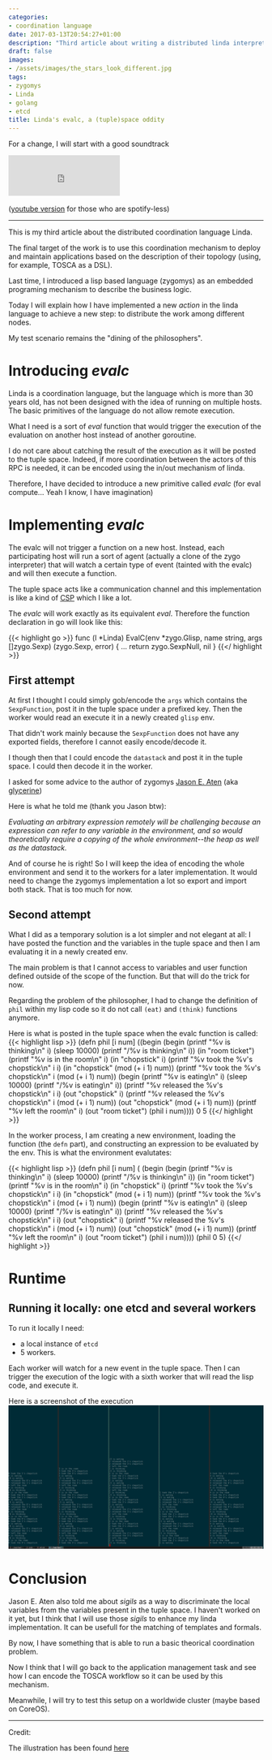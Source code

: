 ```yaml
---
categories:
- coordination language
date: 2017-03-13T20:54:27+01:00
description: "Third article about writing a distributed linda interpreter"
draft: false
images:
- /assets/images/the_stars_look_different.jpg
tags:
- zygomys
- Linda
- golang
- etcd
title: Linda's evalc, a (tuple)space oddity
---
```


For a change, I will start with a good soundtrack

<iframe src="https://embed.spotify.com/?uri=spotify:track:72Z17vmmeQKAg8bptWvpVG&theme=white" width="220" height="80" frameborder="0" allowtransparency="true"></iframe>

([youtube version](https://www.youtube.com/watch?v=iYYRH4apXDo) for those who are spotify-less)

----
This is my third article about the distributed coordination language Linda.

The final target of the work is to use this coordination mechanism to deploy and maintain applications based on the description of their topology (using, for example, TOSCA as a DSL).

Last time, I introduced a lisp based language (zygomys) as an embedded programing mechanism to describe the business logic.

Today I will explain how I have implemented a new _action_ in the linda language to achieve a new step: to distribute the work among different nodes.

My test scenario remains the "dining of the philosophers".

# Introducing _evalc_

Linda is a coordination language, but the language which is more than 30 years old, has not been designed with the idea of running on multiple hosts.
The basic primitives of the language do not allow remote execution.

What I need is a sort of _eval_ function that would trigger the execution of the evaluation on another host instead of another goroutine.

I do not care about catching the result of the execution as it will be posted to the tuple space.
Indeed, if more coordination between the actors of this RPC is needed, it can be encoded using the in/out mechanism of linda.

Therefore, I have decided to introduce a new primitive called _evalc_ (for eval compute... Yeah I know, I have imagination)

# Implementing _evalc_

The evalc will not trigger a function on a new host.
Instead, each participating host will run a sort of agent (actually a clone of the zygo interpreter) that will watch a certain type of event (tainted with the evalc) and will then execute a function.

The tuple space acts like a communication channel and this implementation is like a kind of [CSP](https://en.wikipedia.org/wiki/Communicating_sequential_processes) which I like a lot.

The _evalc_ will work exactly as its equivalent _eval_. Therefore the function declaration in go will look like this:

{{< highlight go >}}
func (l *Linda) EvalC(env *zygo.Glisp, name string, args []zygo.Sexp) (zygo.Sexp, error) {
    ...
    return zygo.SexpNull, nil
}
{{</ highlight >}}

## First attempt

At first I thought I could simply gob/encode the `args` which contains the `SexpFunction`, post it in the tuple space under a prefixed key. Then the worker would read an execute it in a newly created `glisp` env.

That didn't work mainly because the `SexpFunction` does not have any exported fields, therefore I cannot easily encode/decode it.

I though then that I could encode the `datastack` and post it in the tuple space. I could then decode it in the worker.

I asked for some advice to the author of zygomys [Jason E. Aten](https://www.linkedin.com/in/jason-e-aten-ph-d-45a31318) (aka [glycerine](https://github.com/glycerine))

Here is what he told me (thank you Jason btw):

_Evaluating an arbitrary expression remotely will be challenging because an expression can refer to any variable in the environment, and so would theoretically require a copying of the whole environment--the heap as well as the datastack._ 

And of course he is right!
So I will keep the idea of encoding the whole environment and send it to the workers for a later implementation.
It would need to change the zygomys implementation a lot so export and import both stack. That is too much for now.

## Second attempt

What I did as a temporary solution is a lot simpler and not elegant at all: I have posted the function and the variables in the tuple space and then I am evaluating it in a newly created env.

The main problem is that I cannot access to variables and user function defined outside of the scope of the function. But that will do the trick for now.

Regarding the problem of the philosopher, I had to change the definition of `phil` within my lisp code so it do not call `(eat)` and `(think)` functions anymore.

Here is what is posted in the tuple space when the evalc function is called:
{{< highlight lisp >}}
(defn phil [i num] ((begin (begin (printf "%v is thinking\n" i) (sleep 10000) (printf "/%v is thinking\n" i)) (in "room ticket") (printf "%v is in the room\n" i) (in "chopstick" i) (printf "%v took the %v's chopstick\n" i i) (in "chopstick" (mod (+ i 1) num)) (printf "%v took the %v's chopstick\n" i (mod (+ i 1) num)) (begin (printf "%v is eating\n" i) (sleep 10000) (printf "/%v is eating\n" i)) (printf "%v released the %v's chopstick\n" i i) (out "chopstick" i) (printf "%v released the %v's chopstick\n" i (mod (+ i 1) num)) (out "chopstick" (mod (+ i 1) num)) (printf "%v left the room\n" i) (out "room ticket") (phil i num)))) 0 5
{{</ highlight >}}

In the worker process, I am creating a new environment, loading the function (the `defn` part), and constructing an expression to be evaluated by the env. 
This is what the environment evalutates:

{{< highlight lisp >}}
(defn phil [i num] (
   (begin
    (begin
     (printf "%v is thinking\n" i)
     (sleep 10000)
     (printf "/%v is thinking\n" i))
    (in "room ticket")
    (printf "%v is in the room\n" i)
    (in "chopstick" i)
    (printf "%v took the %v's chopstick\n" i i)
    (in "chopstick" (mod (+ i 1) num))
    (printf "%v took the %v's chopstick\n" i (mod (+ i 1) num))
    (begin
     (printf "%v is eating\n" i)
     (sleep 10000)
     (printf "/%v is eating\n" i))
    (printf "%v released the %v's chopstick\n" i i)
    (out "chopstick" i)
    (printf "%v released the %v's chopstick\n" i (mod (+ i 1) num))
    (out "chopstick" (mod (+ i 1) num))
    (printf "%v left the room\n" i)
    (out "room ticket")
    (phil i num))))
(phil 0 5)
{{</ highlight >}}

# Runtime

## Running it locally: one etcd and several workers

To run it locally I need: 

* a local instance of `etcd` 
* 5 workers. 

Each worker will watch for a new event in the tuple space.
Then I can trigger the execution of the logic with a sixth worker that will read the lisp code, and execute it.

Here is a screenshot of the execution
![Runtime screenshot](https://raw.githubusercontent.com/ditrit/go-linda/master/doc/v0.3.png)

# Conclusion

Jason E. Aten also told me about _sigils_ as a way to discriminate the local variables from the variables present in the tuple space.
I haven't worked on it yet, but I think that I will use those _sigils_ to enhance my linda implementation. It can be usefull for the matching of templates and formals.

By now, I have something that is able to run a basic theorical coordination problem.

Now I think that I will go back to the application management task and see how I can encode the TOSCA workflow so it can be used by this mechanism.

Meanwhile, I will try to test this setup on a worldwide cluster (maybe based on CoreOS).

----
Credit:

The illustration has been found [here](https://www.flickr.com/photos/joebehr/23704122254)
